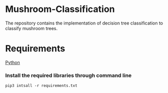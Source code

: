 # Mushroom-Classification
The repository contains the implementation of decision tree classification to classify mushroom trees.


# Requirements
[Python](https://www.python.org/downloads/)

### Install the required libraries through command line

`pip3 intsall -r requirements.txt`
